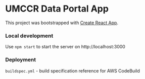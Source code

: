 # UMCCR Data Portal App

This project was bootstrapped with [Create React App](https://github.com/facebook/create-react-app).

### Local development

Use `npm start` to start the server on http://localhost:3000

### Deployment

`buildspec.yml` - build specification reference for AWS CodeBuild